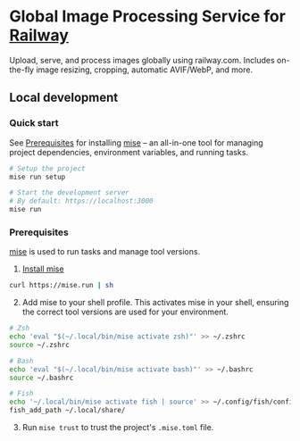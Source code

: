 # Global Image Processing Service for [Railway](https://railway.com)

Upload, serve, and process images globally using railway.com. Includes on-the-fly image resizing, cropping, automatic AVIF/WebP, and more.

## Local development

### Quick start

See [Prerequisites](#prerequisites) for installing [mise](https://mise.jdx.dev/about.html) –
an all-in-one tool for managing project dependencies, environment variables, and running tasks.

```sh
# Setup the project
mise run setup

# Start the development server
# By default: https://localhost:3000
mise run
```

### Prerequisites

[mise](https://mise.jdx.dev/about.html) is used to run tasks and manage tool versions.

1. [Install mise](https://mise.jdx.dev/getting-started.html)

```sh
curl https://mise.run | sh
```

2. Add mise to your shell profile. This activates mise in your shell, ensuring the correct tool versions are used for your environment.

```sh
# Zsh
echo 'eval "$(~/.local/bin/mise activate zsh)"' >> ~/.zshrc
source ~/.zshrc

# Bash
echo 'eval "$(~/.local/bin/mise activate bash)"' >> ~/.bashrc
source ~/.bashrc

# Fish
echo '~/.local/bin/mise activate fish | source' >> ~/.config/fish/config.fish
fish_add_path ~/.local/share/
```

3. Run `mise trust` to trust the project's `.mise.toml` file.
